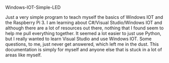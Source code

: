 
Windows-IOT-Simple-LED

Just a very simple program to teach myself the basics of Windows IOT and the Raspberry Pi 3.
I am learning about C#/Visual Studio/Windows IOT and although there are a lot of resources out there, nothing that I found seem to help me pull everything together. It seemed a lot easier to just use Python, but I really wanted to learn Visual Studio and use Windows IOT. Some questions, to me, just never get answered, which left me in the dust.
This documentation is simply for myself and anyone else that is stuck in a lot of areas like myself.
